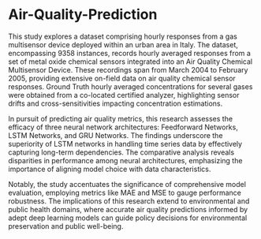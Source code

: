 # Air-Quality-Prediction

This study explores a dataset comprising hourly responses from a gas multisensor device deployed within an urban area in Italy. The dataset, encompassing 9358 instances, records hourly averaged responses from a set of metal oxide chemical sensors integrated into an Air Quality Chemical Multisensor Device. These recordings span from March 2004 to February 2005, providing extensive on-field data on air quality chemical sensor responses. Ground Truth hourly averaged concentrations for several gases were obtained from a co-located certified analyzer, highlighting sensor drifts and cross-sensitivities impacting concentration estimations.

In pursuit of predicting air quality metrics, this research assesses the efficacy of three neural network architectures: Feedforward Networks, LSTM Networks, and GRU Networks. The findings underscore the superiority of LSTM networks in handling time series data by effectively capturing long-term dependencies. The comparative analysis reveals disparities in performance among neural architectures, emphasizing the importance of aligning model choice with data characteristics.

Notably, the study accentuates the significance of comprehensive model evaluation, employing metrics like MAE and MSE to gauge performance robustness. The implications of this research extend to environmental and public health domains, where accurate air quality predictions informed by adept deep learning models can guide policy decisions for environmental preservation and public well-being.
